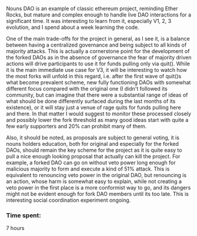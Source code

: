 Nouns DAO is an example of classic ethereum project, reminding Ether Rocks, but mature and complex enough to handle live DAO interactions for a significant time. It was interesting to learn from it, especially V1, 2, 3 evolution, and I spend about a week learning the code.

One of the main trade-offs for the project in general, as I see it, is a balance between having a centralized governance and being subject to all kinds of majority attacks. This is actually a cornerstone point for the development of the forked DAOs as in the absence of governance the fear of majority driven actions will drive participants to use it for funds pulling only via quit(). While it is the main immediate use case for V3, it will be interesting to watch how the most forks will unfold in this regard, i.e. after the first wave of quit()s what become prevalent scheme, new fully functioning DAOs with somewhat different focus compared with the original one (I didn't followed its community, but can imagine that there were a substantial range of ideas of what should be done differently surfaced during the last months of its existence), or it will stay just a venue of rage quits for funds pulling here and there. In that matter I would suggest to monitor these processed closely and possibly lower the fork threshold as many good ideas start with quite a few early supporters and 20% can prohibit many of them.

 Also, it should be noted, as proposals are subject to general voting, it is nouns holders education, both for original and especially for the forked DAOs, should remain the key scheme for the project as it is quite easy to pull a nice enough looking proposal that actually can kill the project. For example, a forked DAO can go on without veto power long enough for malicious majority to form and execute a kind of 51% attack. This is equivalent to renouncing veto power in the original DAO, but renouncing is an action, whose harm is somewhat easy to explain, while not creating a veto power in the first place is a more conformist way to go, and its dangers might not be evident enough for fork DAO members until its too late. This is interesting social coordination experiment ongoing.

### Time spent:
7 hours